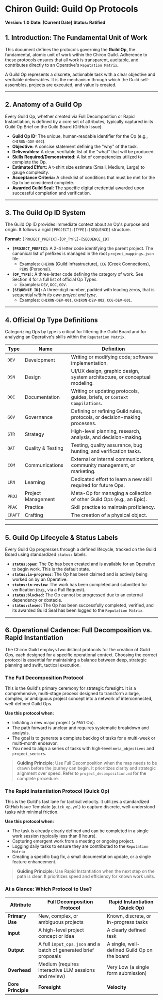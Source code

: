 # Chiron Guild: Guild Op Protocols

**Version: 1.0**
**Date: [Current Date]**
**Status: Ratified**

## 1. Introduction: The Fundamental Unit of Work

This document defines the protocols governing the **Guild Op**, the fundamental, atomic unit of work within the Chiron Guild. Adherence to these protocols ensures that all work is transparent, auditable, and contributes directly to an Operative's `Reputation Matrix`.

A Guild Op represents a discrete, actionable task with a clear objective and verifiable deliverables. It is the mechanism through which the Guild self-assembles, projects are executed, and value is created.

---

## 2. Anatomy of a Guild Op

Every Guild Op, whether created via Full Decomposition or Rapid Instantiation, is defined by a core set of attributes, typically captured in its Guild Op Brief on the Guild Board (GitHub Issue).

*   **Guild Op ID:** The unique, human-readable identifier for the Op (e.g., `CHIRON-GOV-002`).
*   **Objective:** A concise statement defining the "why" of the task.
*   **Deliverables:** A clear, verifiable list of the "what" that will be produced.
*   **Skills Required/Demonstrated:** A list of competencies utilized to complete the Op.
*   **Estimated Effort:** A t-shirt size estimate (Small, Medium, Large) to gauge complexity.
*   **Acceptance Criteria:** A checklist of conditions that must be met for the Op to be considered complete.
*   **Awarded Guild Seal:** The specific digital credential awarded upon successful completion and verification.

---

## 3. The Guild Op ID System

The Guild Op ID provides immediate context about an Op's purpose and origin. It follows a rigid `[PROJECT]-[TYPE]-[SEQUENCE]` structure.

**Format:** `[PROJECT_PREFIX]-[OP_TYPE]-[SEQUENCE_ID]`

*   **`[PROJECT_PREFIX]`:** A 2-4 letter code identifying the parent project. The canonical list of prefixes is managed in the root `project_mappings.json` file.
    *   Examples: `CHIRON` (Guild Infrastructure), `CCG` (Creek Connections), `PERS` (Personal).
*   **`[OP_TYPE]`:** A three-letter code defining the category of work. See Section 4 for a full list of official Op Types.
    *   Examples: `DEV`, `DOC`, `GOV`.
*   **`[SEQUENCE_ID]`:** A three-digit number, padded with leading zeros, that is sequential *within its own project and type*.
    *   Examples: `CHIRON-DEV-001`, `CHIRON-DEV-002`, `CCG-DEV-001`.

---

## 4. Official Op Type Definitions

Categorizing Ops by type is critical for filtering the Guild Board and for analyzing an Operative's skills within the `Reputation Matrix`.

| Type  | Name                  | Definition                                                                  |
| ----- | --------------------- | --------------------------------------------------------------------------- |
| `DEV` | Development           | Writing or modifying code; software implementation.                         |
| `DSN` | Design                | UI/UX design, graphic design, system architecture, or conceptual modeling.  |
| `DOC` | Documentation         | Writing or updating protocols, guides, briefs, or `Context Compilations`.   |
| `GOV` | Governance            | Defining or refining Guild rules, protocols, or decision-making processes.  |
| `STR` | Strategy              | High-level planning, research, analysis, and decision-making.               |
| `QAT` | Quality & Testing     | Testing, quality assurance, bug hunting, and verification tasks.            |
| `COM` | Communications        | External or internal communications, community management, or marketing.    |
| `LRN` | Learning              | Dedicated effort to learn a new skill required for future Ops.              |
| `PROJ`| Project Management    | Meta-Op for managing a collection of other Guild Ops (e.g., an Epic).       |
| `PRAC`| Practice              | Skill practice to maintain proficiency.                                     |
| `CRAFT`| Crafting              | The creation of a physical object.                                          |


---

## 5. Guild Op Lifecycle & Status Labels

Every Guild Op progresses through a defined lifecycle, tracked on the Guild Board using standardized `status:` labels.

*   **`status:open`:** The Op has been created and is available for an Operative to begin work. This is the default state.
*   **`status:in-progress`:** The Op has been claimed and is actively being worked on by an Operative.
*   **`status:in-review`:** The work has been completed and submitted for verification (e.g., via a Pull Request).
*   **`status:blocked`:** The Op cannot be progressed due to an external dependency or obstacle.
*   **`status:closed`:** The Op has been successfully completed, verified, and its awarded Guild Seal has been logged to the `Reputation Matrix`.

---

## 6. Operational Cadence: Full Decomposition vs. Rapid Instantiation

The Chiron Guild employs two distinct protocols for the creation of Guild Ops, each designed for a specific operational context. Choosing the correct protocol is essential for maintaining a balance between deep, strategic planning and swift, tactical execution.

### The Full Decomposition Protocol

This is the Guild's primary ceremony for strategic foresight. It is a comprehensive, multi-stage process designed to transform a large, complex, or ambiguous project concept into a network of interconnected, well-defined Guild Ops.

**Use this protocol when:**

*   Initiating a new major project (a `PROJ` Op).
*   The path forward is unclear and requires systematic breakdown and analysis.
*   The goal is to generate a complete backlog of tasks for a multi-week or multi-month endeavor.
*   You need to align a series of tasks with high-level `meta_objectives` and `project_sectors`.

> **Guiding Principle:** Use Full Decomposition when the map needs to be drawn before the journey can begin. It prioritizes clarity and strategic alignment over speed. Refer to `project_decomposition.md` for the complete procedure.

### The Rapid Instantiation Protocol (Quick Op)

This is the Guild's fast lane for tactical velocity. It utilizes a standardized GitHub Issue Template (`quick_op.yml`) to capture discrete, well-understood tasks with minimal friction.

**Use this protocol when:**

*   The task is already clearly defined and can be completed in a single work session (typically less than 8 hours).
*   Capturing emergent work from a meeting or ongoing project.
*   Logging daily tasks to ensure they are contributed to the `Reputation Matrix`.
*   Creating a specific bug fix, a small documentation update, or a single feature enhancement.

> **Guiding Principle:** Use Rapid Instantiation when the next step on the path is clear. It prioritizes speed and efficiency for known work units.

### At a Glance: Which Protocol to Use?

| Attribute          | Full Decomposition Protocol                                   | Rapid Instantiation (Quick Op)                                |
| ------------------ | ------------------------------------------------------------ | ------------------------------------------------------------- |
| **Primary Use**    | New, complex, or ambiguous projects                          | Known, discrete, or in-progress tasks                         |
| **Input**          | A high-level project concept or idea                         | A clearly defined task                                        |
| **Output**         | A full `input_ops.json` and a batch of generated brief proposals | A single, well-defined Guild Op on the board                  |
| **Overhead**       | Medium (requires interactive LLM sessions and review)        | Very Low (a single form submission)                           |
| **Core Principle** | **Foresight**                                                | **Velocity**                                                  |
